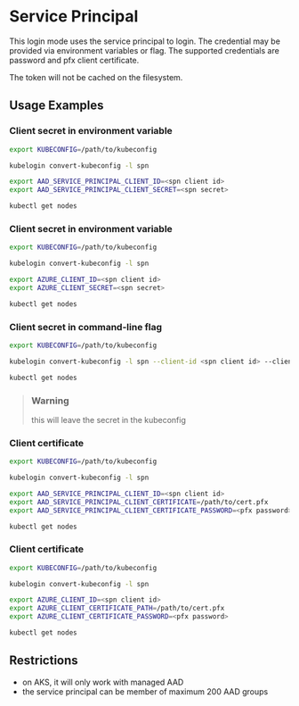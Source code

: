 # Service Principal

This login mode uses the service principal to login. The credential may be provided via environment variables or flag.
The supported credentials are password and pfx client certificate.

The token will not be cached on the filesystem.

## Usage Examples

### Client secret in environment variable

```sh
export KUBECONFIG=/path/to/kubeconfig

kubelogin convert-kubeconfig -l spn

export AAD_SERVICE_PRINCIPAL_CLIENT_ID=<spn client id>
export AAD_SERVICE_PRINCIPAL_CLIENT_SECRET=<spn secret>

kubectl get nodes
```

### Client secret in environment variable

```sh
export KUBECONFIG=/path/to/kubeconfig

kubelogin convert-kubeconfig -l spn

export AZURE_CLIENT_ID=<spn client id>
export AZURE_CLIENT_SECRET=<spn secret>

kubectl get nodes
```

### Client secret in command-line flag

```sh
export KUBECONFIG=/path/to/kubeconfig

kubelogin convert-kubeconfig -l spn --client-id <spn client id> --client-secret <spn client secret>

kubectl get nodes
```

> ### Warning
> this will leave the secret in the kubeconfig

### Client certificate

```sh
export KUBECONFIG=/path/to/kubeconfig

kubelogin convert-kubeconfig -l spn

export AAD_SERVICE_PRINCIPAL_CLIENT_ID=<spn client id>
export AAD_SERVICE_PRINCIPAL_CLIENT_CERTIFICATE=/path/to/cert.pfx
export AAD_SERVICE_PRINCIPAL_CLIENT_CERTIFICATE_PASSWORD=<pfx password>

kubectl get nodes
```

### Client certificate

```sh
export KUBECONFIG=/path/to/kubeconfig

kubelogin convert-kubeconfig -l spn

export AZURE_CLIENT_ID=<spn client id>
export AZURE_CLIENT_CERTIFICATE_PATH=/path/to/cert.pfx
export AZURE_CLIENT_CERTIFICATE_PASSWORD=<pfx password>

kubectl get nodes
```

## Restrictions

- on AKS, it will only work with managed AAD
- the service principal can be member of maximum 200 AAD groups

